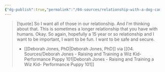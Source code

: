 ```yaml
---
{"dg-publish":true,"permalink":"/04-sources/relationship-with-a-dog-can-be-longer-than-with-some-humans/","tags":["Source/Quote"],"noteIcon":"","created":"2024-07-12T11:37:22.421-03:00","updated":"2024-08-11T20:24:45.569-03:00"}
---
```


>[!quote] So I want all of those in our relationship. And I'm thinking about that. This is sometimes a longer relationship that you have with humans. Okay. So again, hopefully a 15 year or so relationship and I want to be important, I want to be fun. I want to be safe and secure.
>- [[Deborah Jones, PhD\|Deborah Jones, PhD]] via [[04. Sources/Deborah Jones - Raising and Training a Wiz Kid- Performance Puppy 101\|Deborah Jones - Raising and Training a Wiz Kid- Performance Puppy 101]]
